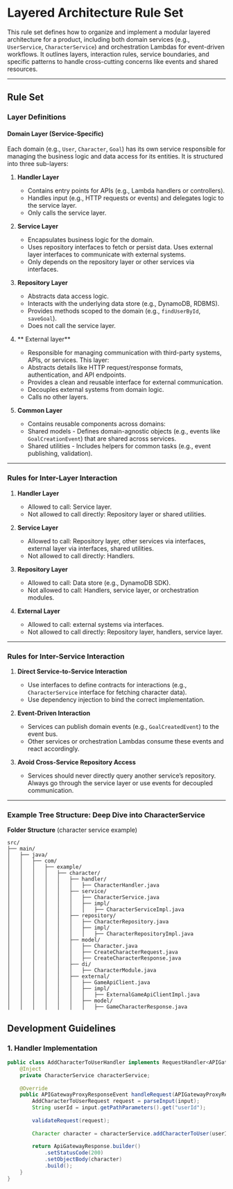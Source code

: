 # Layered Architecture Rule Set

This rule set defines how to organize and implement a modular layered architecture for a product, including both domain services (e.g., `UserService`, `CharacterService`) and orchestration Lambdas for event-driven workflows. It outlines layers, interaction rules, service boundaries, and specific patterns to handle cross-cutting concerns like events and shared resources.

---

## Rule Set

### Layer Definitions

#### Domain Layer (Service-Specific)

Each domain (e.g., `User`, `Character`, `Goal`) has its own service responsible for managing the business logic and data access for its entities. It is structured into three sub-layers:

1. **Handler Layer**
   - Contains entry points for APIs (e.g., Lambda handlers or controllers).
   - Handles input (e.g., HTTP requests or events) and delegates logic to the service layer.
   - Only calls the service layer.

2. **Service Layer**
   - Encapsulates business logic for the domain.
   - Uses repository interfaces to fetch or persist data. Uses external layer interfaces to communicate with external systems.
   - Only depends on the repository layer or other services via interfaces.

3. **Repository Layer**
   - Abstracts data access logic.
   - Interacts with the underlying data store (e.g., DynamoDB, RDBMS).
   - Provides methods scoped to the domain (e.g., `findUserById`, `saveGoal`).
   - Does not call the service layer.

4. ** External layer**
   - Responsible for managing communication with third-party systems, APIs, or services. This layer:
   - Abstracts details like HTTP request/response formats, authentication, and API endpoints.
   - Provides a clean and reusable interface for external communication.
   - Decouples external systems from domain logic.
   - Calls no other layers.

5. **Common Layer**
   - Contains reusable components across domains:
   - Shared models - Defines domain-agnostic objects (e.g., events like `GoalCreationEvent`) that are shared across services. 
   - Shared utilities - Includes helpers for common tasks (e.g., event publishing, validation).

---

### Rules for Inter-Layer Interaction

1. **Handler Layer**
   - Allowed to call: Service layer.
   - Not allowed to call directly: Repository layer or shared utilities.

2. **Service Layer**
   - Allowed to call: Repository layer, other services via interfaces, external layer via interfaces, shared utilities.
   - Not allowed to call directly: Handlers.

3. **Repository Layer**
   - Allowed to call: Data store (e.g., DynamoDB SDK).
   - Not allowed to call: Handlers, service layer, or orchestration modules.

4. **External Layer**
   - Allowed to call: external systems via interfaces.
   - Not allowed to call directly: Repository layer, handlers, service layer.

---

### Rules for Inter-Service Interaction

1. **Direct Service-to-Service Interaction**
   - Use interfaces to define contracts for interactions (e.g., `CharacterService` interface for fetching character data).
   - Use dependency injection to bind the correct implementation.

2. **Event-Driven Interaction**
   - Services can publish domain events (e.g., `GoalCreatedEvent`) to the event bus.
   - Other services or orchestration Lambdas consume these events and react accordingly.

3. **Avoid Cross-Service Repository Access**
   - Services should never directly query another service’s repository. Always go through the service layer or use events for decoupled communication.

---

### Example Tree Structure: Deep Dive into CharacterService

**Folder Structure** (character service example)

```
src/
├── main/
│   ├── java/
│   │   ├── com/
│   │   │   ├── example/
│   │   │   │   ├── character/
│   │   │   │   │   ├── handler/
│   │   │   │   │   │   ├── CharacterHandler.java
│   │   │   │   │   ├── service/
│   │   │   │   │   │   ├── CharacterService.java
│   │   │   │   │   │   ├── impl/
│   │   │   │   │   │   │   ├── CharacterServiceImpl.java
│   │   │   │   │   ├── repository/
│   │   │   │   │   │   ├── CharacterRepository.java
│   │   │   │   │   │   ├── impl/
│   │   │   │   │   │   │   ├── CharacterRepositoryImpl.java
│   │   │   │   │   ├── model/
│   │   │   │   │   │   ├── Character.java
│   │   │   │   │   │   ├── CreateCharacterRequest.java
│   │   │   │   │   │   ├── CreateCharacterResponse.java
│   │   │   │   │   ├── di/
│   │   │   │   │   │   ├── CharacterModule.java
│   │   │   │   │   ├── external/
│   │   │   │   │   │   ├── GameApiClient.java
│   │   │   │   │   │   ├── impl/
│   │   │   │   │   │   │   ├── ExternalGameApiClientImpl.java
│   │   │   │   │   │   ├── model/
│   │   │   │   │   │   │   ├── GameCharacterResponse.java
```

## Development Guidelines

### 1. Handler Implementation
```java
public class AddCharacterToUserHandler implements RequestHandler<APIGatewayProxyRequestEvent, APIGatewayProxyResponseEvent> {
    @Inject
    private CharacterService characterService;
    
    @Override
    public APIGatewayProxyResponseEvent handleRequest(APIGatewayProxyRequestEvent input, Context context) {
        AddCharacterToUserRequest request = parseInput(input);
        String userId = input.getPathParameters().get("userId");
        
        validateRequest(request);
        
        Character character = characterService.addCharacterToUser(userId, request);
        
        return ApiGatewayResponse.builder()
            .setStatusCode(200)
            .setObjectBody(character)
            .build();
    }
} 